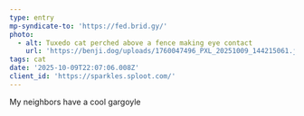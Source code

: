 ```yaml
---
type: entry
mp-syndicate-to: 'https://fed.brid.gy/'
photo:
  - alt: Tuxedo cat perched above a fence making eye contact
    url: 'https://benji.dog/uploads/1760047496_PXL_20251009_144215061.jpg'
tags: cat
date: '2025-10-09T22:07:06.008Z'
client_id: 'https://sparkles.sploot.com/'
---
```


My neighbors have a cool gargoyle